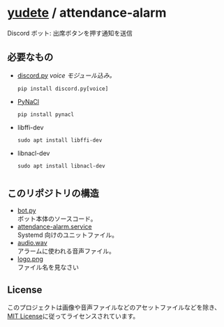# [yudete](https://github.com/yudete) / attendance-alarm
Discord ボット: 出席ボタンを押す通知を送信

## 必要なもの
* [discord.py](https://discordpy.readthedocs.io/ja/latest/) *voice モジュール込み。*
    ```
    pip install discord.py[voice]
    ```
* [PyNaCl](https://pypi.org/project/PyNaCl/)
    ```
    pip install pynacl
    ```
* libffi-dev
    ```
    sudo apt install libffi-dev
    ```
* libnacl-dev
    ```
    sudo apt install libnacl-dev
    ```

#
## このリポジトリの構造
* [bot.py](https://github.com/yudete/attendance-alarm/blob/main/bot.py)  
ボット本体のソースコード。
* [attendance-alarm.service](https://github.com/yudete/attendance-alarm/blob/main/attendance-alarm.service)  
Systemd 向けのユニットファイル。
* [audio.wav](https://github.com/yudete/attendance-alarm/blob/main/audio.wav)  
アラームに使われる音声ファイル。
* [logo.png](https://github.com/yudete/attendance-alarm/blob/main/logo.png)  
ファイル名を見なさい

## License
このプロジェクトは画像や音声ファイルなどのアセットファイルなどを除き、[MIT License](https://opensource.org/licenses/MIT)に従ってライセンスされています。